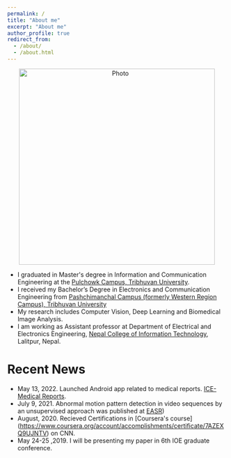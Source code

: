 ```yaml
---
permalink: /
title: "About me"
excerpt: "About me"
author_profile: true
redirect_from: 
  - /about/
  - /about.html
---
```


<p align="center">
  <img src="https://himalacharya.github.io/files/Himal_IMG.jpg?raw=true" alt="Photo" style="width: 450px;"/> 
</p>

* I graduated in Master's degree in Information and Communication Engineering at the [Pulchowk Campus, Tribhuvan University](https://www.pcampus.edu.np). 
* I received my Bachelor’s Degree in Electronics and Communication Engineering from [Pashchimanchal Campus (formerly Western Region Campus), Tribhuvan University ](https://www.ioepas.edu.np/)
*  My research includes Computer Vision, Deep Learning and Biomedical Image Analysis.
*  I am working as Assistant professor at Department of Electrical and Electronics Engineering, [Nepal College of Information Technology](ncit.edu.np), Lalitpur, Nepal.


# Recent News
* May 13, 2022. Launched Android app related to medical reports. [ICE-Medical Reports](https://play.google.com/store/apps/details?id=inc.techxonia.icemedicalreportsemergency).
* July 9, 2021. Abnormal motion pattern detection in video sequences by an unsupervised approach was published at [EASR](https://ph01.tci-thaijo.org/index.php/easr/article/view/241494))
* August, 2020. Recieved Certifications in [Coursera's course] (https://www.coursera.org/account/accomplishments/certificate/7AZEXQ9UJNTV) on CNN.
* May 24-25 ,2019. I will be presenting my paper in 6th IOE graduate conference.
